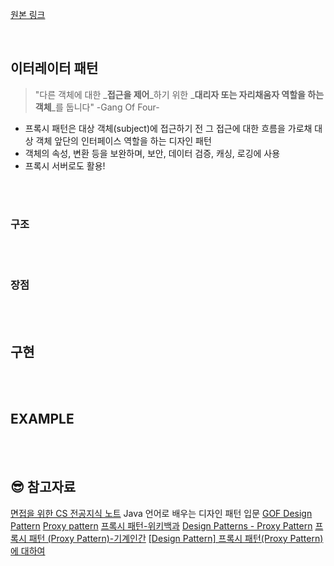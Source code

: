 [원본 링크](https://velog.io/@juijeong8324/Design-Pattern-7)

<br>

## 이터레이터 패턴 
> "다른 객체에 대한 _**접근을 제어**_하기 위한 _**대리자 또는 자리채움자 역할을 하는 객체**_를 둡니다"
-Gang Of Four-

- 프록시 패턴은 대상 객체(subject)에 접근하기 전 그 접근에 대한 흐름을 가로채 대상 객체 앞단의 인터페이스 역할을 하는 디자인 패턴 
- 객체의 속성, 변환 등을 보완하며, 보안, 데이터 검증, 캐싱, 로깅에 사용 
- 프록시 서버로도 활용! 

<br>
<br>

### 구조

<br>
<br>

### 장점 


<br>
<br>

## 구현


<br>
<br>

## EXAMPLE

<br>
<br>

## 😎 참고자료
[면접을 위한 CS 전공지식 노트](https://thebook.io/080326/)
Java 언어로 배우는 디자인 패턴 입문
[GOF Design Pattern](https://stackoverflow.com/questions/1673841/examples-of-gof-design-patterns-in-javas-core-libraries/2707195#2707195)
[Proxy pattern](https://en.wikipedia.org/wiki/Proxy_pattern)
[프록시 패턴-위키백과](https://ko.wikipedia.org/wiki/%ED%94%84%EB%A1%9D%EC%8B%9C_%ED%8C%A8%ED%84%B4)
[Design Patterns - Proxy Pattern](https://www.tutorialspoint.com/design_pattern/proxy_pattern.htm)
[프록시 패턴 (Proxy Pattern)-기계인간](https://johngrib.github.io/wiki/pattern/proxy/)
[[Design Pattern] 프록시 패턴(Proxy Pattern)에 대하여](https://coding-factory.tistory.com/711)
